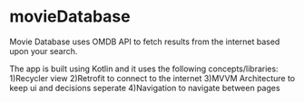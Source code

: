 # movieDatabase

Movie Database uses OMDB API to fetch results from the internet based upon your search.

The app is built using Kotlin and it uses the following concepts/libraries:
1)Recycler view
2)Retrofit to connect to the internet
3)MVVM Architecture to keep ui and decisions seperate
4)Navigation to navigate between pages
